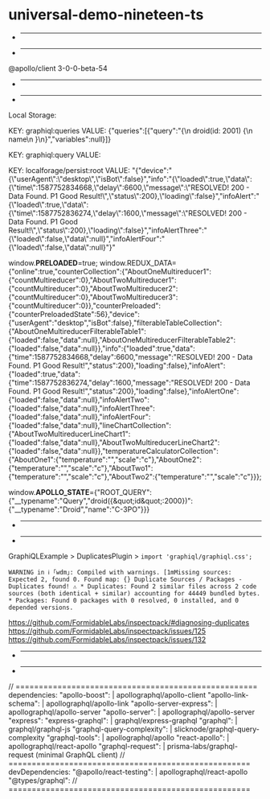 # universal-demo-nineteen-ts

* ----------------------------------------
* ----------------------------------------

@apollo/client 		3-0-0-beta-54

* ----------------------------------------
* ----------------------------------------

Local Storage:

KEY: 
	graphiql:queries
VALUE:
	{"queries":[{"query":"{\n  droid(id: 2001) {\n    name\n  }\n}","variables":null}]}


KEY:
	graphiql:query
VALUE:


KEY:
	localforage/persist:root
VALUE:
	"{\"device\":\"{\\\"userAgent\\\":\\\"desktop\\\",\\\"isBot\\\":false}\",\"info\":\"{\\\"loaded\\\":true,\\\"data\\\":{\\\"time\\\":1587752834668,\\\"delay\\\":6600,\\\"message\\\":\\\"RESOLVED! 200 - Data Found. P1 Good Result!\\\",\\\"status\\\":200},\\\"loading\\\":false}\",\"infoAlert\":\"{\\\"loaded\\\":true,\\\"data\\\":{\\\"time\\\":1587752836274,\\\"delay\\\":1600,\\\"message\\\":\\\"RESOLVED! 200 - Data Found. P1 Good Result!\\\",\\\"status\\\":200},\\\"loading\\\":false}\",\"infoAlertThree\":\"{\\\"loaded\\\":false,\\\"data\\\":null}\",\"infoAlertFour\":\"{\\\"loaded\\\":false,\\\"data\\\":null}\"}"


window.__PRELOADED__=true; window.REDUX_DATA={"online":true,"counterCollection":{"AboutOneMultireducer1":{"countMultireducer":0},"AboutTwoMultireducer1":{"countMultireducer":0},"AboutTwoMultireducer2":{"countMultireducer":0},"AboutTwoMultireducer3":{"countMultireducer":0}},"counterPreloaded":{"counterPreloadedState":56},"device":{"userAgent":"desktop","isBot":false},"filterableTableCollection":{"AboutOneMultireducerFilterableTable1":{"loaded":false,"data":null},"AboutOneMultireducerFilterableTable2":{"loaded":false,"data":null}},"info":{"loaded":true,"data":{"time":1587752834668,"delay":6600,"message":"RESOLVED! 200 - Data Found. P1 Good Result!","status":200},"loading":false},"infoAlert":{"loaded":true,"data":{"time":1587752836274,"delay":1600,"message":"RESOLVED! 200 - Data Found. P1 Good Result!","status":200},"loading":false},"infoAlertOne":{"loaded":false,"data":null},"infoAlertTwo":{"loaded":false,"data":null},"infoAlertThree":{"loaded":false,"data":null},"infoAlertFour":{"loaded":false,"data":null},"lineChartCollection":{"AboutTwoMultireducerLineChart1":{"loaded":false,"data":null},"AboutTwoMultireducerLineChart2":{"loaded":false,"data":null}},"temperatureCalculatorCollection":{"AboutOne1":{"temperature":"","scale":"c"},"AboutOne2":{"temperature":"","scale":"c"},"AboutTwo1":{"temperature":"","scale":"c"},"AboutTwo2":{"temperature":"","scale":"c"}}};

window.__APOLLO_STATE__={&quot;ROOT_QUERY&quot;:{&quot;__typename&quot;:&quot;Query&quot;,&quot;droid({\&quot;id\&quot;:2000})&quot;:{&quot;__typename&quot;:&quot;Droid&quot;,&quot;name&quot;:&quot;C-3PO&quot;}}}


* ----------------------------------------
* ----------------------------------------

GraphiQLExample > DuplicatesPlugin > `import 'graphiql/graphiql.css';`

`WARNING in ℹ ｢wdm｣: Compiled with warnings.
[1mMissing sources: Expected 2, found 0.
		Found map: {}
		Duplicate Sources / Packages - Duplicates found! ⚠️
		* Duplicates: Found 2 similar files across 2 code sources (both identical + similar)
			accounting for 44449 bundled bytes.
		* Packages: Found 0 packages with 0 resolved, 0 installed, and 0 depended versions.`

https://github.com/FormidableLabs/inspectpack/#diagnosing-duplicates
https://github.com/FormidableLabs/inspectpack/issues/125
https://github.com/FormidableLabs/inspectpack/issues/132

* ----------------------------------------
* ----------------------------------------

// ====================================================
dependencies:
		"apollo-boost": 							| apollographql/apollo-client
		"apollo-link-schema": 				| apollographql/apollo-link
		"apollo-server-express": 			| apollographql/apollo-server
		"apollo-server": 							| apollographql/apollo-server
		"express":
		"express-graphql":						| graphql/express-graphql
		"graphql": 										| graphql/graphql-js
		"graphql-query-complexity": 	| slicknode/graphql-query-complexity
		"graphql-tools": 							| apollographql/apollo
		"react-apollo": 							| apollographql/react-apollo
		"graphql-request":						| prisma-labs/graphql-request (minimal GraphQL client)
// ====================================================
devDependencies:
		"@apollo/react-testing": 			| apollographql/react-apollo
		"@types/graphql": 
// ====================================================
